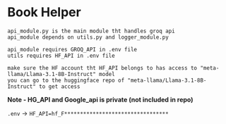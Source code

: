 # Book Helper

```
api_module.py is the main module tht handles groq api 
api_module depends on utils.py and logger_module.py

api_module requires GROQ_API in .env file 
utils requires HF_API in .env file

make sure the HF account tht HF_API belongs to has access to "meta-llama/Llama-3.1-8B-Instruct" model 
you can go to the huggingface repo of "meta-llama/Llama-3.1-8B-Instruct" to get access 
```

**Note - HG_API and Google_api is private (not included in repo)**

`.env` -> `HF_API=hf_F*********************************`
